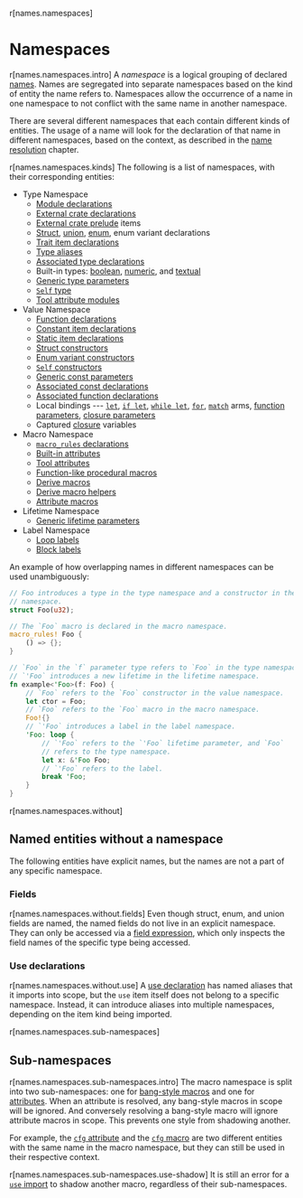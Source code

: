 r[names.namespaces]
# Namespaces

r[names.namespaces.intro]
A *namespace* is a logical grouping of declared [names]. Names are segregated
into separate namespaces based on the kind of entity the name refers to.
Namespaces allow the occurrence of a name in one namespace to not conflict
with the same name in another namespace.

There are several different namespaces that each contain different kinds of
entities. The usage of a name will look for the declaration of that name in
different namespaces, based on the context, as described in the [name
resolution] chapter.

r[names.namespaces.kinds]
The following is a list of namespaces, with their corresponding entities:

* Type Namespace
    * [Module declarations]
    * [External crate declarations]
    * [External crate prelude] items
    * [Struct], [union], [enum], enum variant declarations
    * [Trait item declarations]
    * [Type aliases]
    * [Associated type declarations]
    * Built-in types: [boolean], [numeric], and [textual]
    * [Generic type parameters]
    * [`Self` type]
    * [Tool attribute modules]
* Value Namespace
    * [Function declarations]
    * [Constant item declarations]
    * [Static item declarations]
    * [Struct constructors]
    * [Enum variant constructors]
    * [`Self` constructors]
    * [Generic const parameters]
    * [Associated const declarations]
    * [Associated function declarations]
    * Local bindings --- [`let`], [`if let`], [`while let`], [`for`], [`match`]
      arms, [function parameters], [closure parameters]
    * Captured [closure] variables
* Macro Namespace
    * [`macro_rules` declarations]
    * [Built-in attributes]
    * [Tool attributes]
    * [Function-like procedural macros]
    * [Derive macros]
    * [Derive macro helpers]
    * [Attribute macros]
* Lifetime Namespace
    * [Generic lifetime parameters]
* Label Namespace
    * [Loop labels]
    * [Block labels]

An example of how overlapping names in different namespaces can be used unambiguously:

```rust
// Foo introduces a type in the type namespace and a constructor in the value
// namespace.
struct Foo(u32);

// The `Foo` macro is declared in the macro namespace.
macro_rules! Foo {
    () => {};
}

// `Foo` in the `f` parameter type refers to `Foo` in the type namespace.
// `'Foo` introduces a new lifetime in the lifetime namespace.
fn example<'Foo>(f: Foo) {
    // `Foo` refers to the `Foo` constructor in the value namespace.
    let ctor = Foo;
    // `Foo` refers to the `Foo` macro in the macro namespace.
    Foo!{}
    // `'Foo` introduces a label in the label namespace.
    'Foo: loop {
        // `'Foo` refers to the `'Foo` lifetime parameter, and `Foo`
        // refers to the type namespace.
        let x: &'Foo Foo;
        // `'Foo` refers to the label.
        break 'Foo;
    }
}
```

r[names.namespaces.without]
## Named entities without a namespace

The following entities have explicit names, but the names are not a part of
any specific namespace.

### Fields

r[names.namespaces.without.fields]
Even though struct, enum, and union fields are named, the named fields do not
live in an explicit namespace. They can only be accessed via a [field
expression], which only inspects the field names of the specific type being
accessed.

### Use declarations

r[names.namespaces.without.use]
A [use declaration] has named aliases that it imports into scope, but the
`use` item itself does not belong to a specific namespace. Instead, it can
introduce aliases into multiple namespaces, depending on the item kind being
imported.

r[names.namespaces.sub-namespaces]
## Sub-namespaces

r[names.namespaces.sub-namespaces.intro]
The macro namespace is split into two sub-namespaces: one for [bang-style macros] and one for [attributes].
When an attribute is resolved, any bang-style macros in scope will be ignored.
And conversely resolving a bang-style macro will ignore attribute macros in scope.
This prevents one style from shadowing another.

For example, the [`cfg` attribute] and the [`cfg` macro] are two different entities with the same name in the macro namespace, but they can still be used in their respective context.

r[names.namespaces.sub-namespaces.use-shadow]
It is still an error for a [`use` import] to shadow another macro, regardless of their sub-namespaces.

[`cfg` attribute]: ../conditional-compilation.md#the-cfg-attribute
[`cfg` macro]: ../conditional-compilation.md#the-cfg-macro
[`for`]: ../expressions/loop-expr.md#iterator-loops
[`if let`]: ../expressions/if-expr.md#if-let-patterns
[`let`]: ../statements.md#let-statements
[`macro_rules` declarations]: ../macros-by-example.md
[`match`]: ../expressions/match-expr.md
[`Self` constructors]: ../paths.md#self-1
[`Self` type]: ../paths.md#self-1
[`use` import]: ../items/use-declarations.md
[`while let`]: ../expressions/loop-expr.md#while-let-patterns
[Associated const declarations]: ../items/associated-items.md#associated-constants
[Associated function declarations]: ../items/associated-items.md#associated-functions-and-methods
[Associated type declarations]: ../items/associated-items.md#associated-types
[Attribute macros]: ../procedural-macros.md#attribute-macros
[attributes]: ../attributes.md
[bang-style macros]: ../macros.md
[Block labels]: ../expressions/loop-expr.md#labelled-block-expressions
[boolean]: ../types/boolean.md
[Built-in attributes]: ../attributes.md#built-in-attributes-index
[closure parameters]: ../expressions/closure-expr.md
[closure]: ../expressions/closure-expr.md
[Constant item declarations]: ../items/constant-items.md
[Derive macro helpers]: ../procedural-macros.md#derive-macro-helper-attributes
[Derive macros]: macro.proc.derive
[entity]: ../glossary.md#entity
[Enum variant constructors]: ../items/enumerations.md
[enum]: ../items/enumerations.md
[External crate declarations]: ../items/extern-crates.md
[External crate prelude]: preludes.md#extern-prelude
[field expression]: ../expressions/field-expr.md
[Function declarations]: ../items/functions.md
[function parameters]: ../items/functions.md#function-parameters
[Function-like procedural macros]: ../procedural-macros.md#function-like-procedural-macros
[Generic const parameters]: ../items/generics.md#const-generics
[Generic lifetime parameters]: ../items/generics.md
[Generic type parameters]: ../items/generics.md
[Loop labels]: ../expressions/loop-expr.md#loop-labels
[Module declarations]: ../items/modules.md
[name resolution]: name-resolution.md
[names]: ../names.md
[numeric]: ../types/numeric.md
[Static item declarations]: ../items/static-items.md
[Struct constructors]: ../items/structs.md
[Struct]: ../items/structs.md
[textual]: ../types/textual.md
[Tool attribute modules]: ../attributes.md#tool-attributes
[Tool attributes]: ../attributes.md#tool-attributes
[Trait item declarations]: ../items/traits.md
[Type aliases]: ../items/type-aliases.md
[union]: ../items/unions.md
[use declaration]: ../items/use-declarations.md
